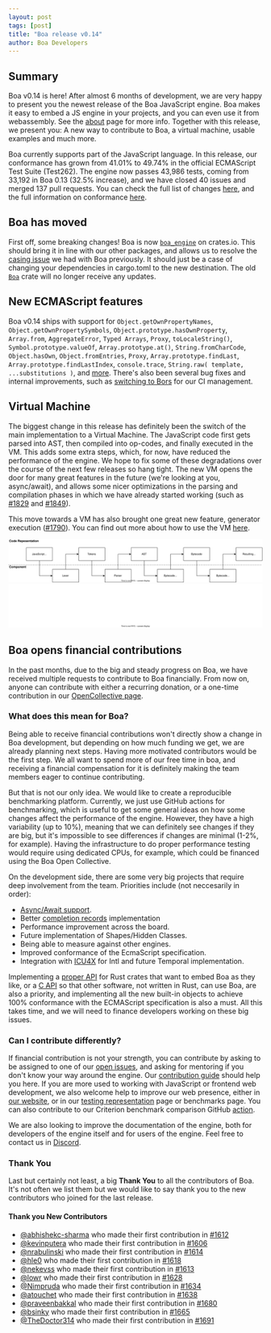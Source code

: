 ```yaml
---
layout: post
tags: [post]
title: "Boa release v0.14"
author: Boa Developers
---
```


## Summary

Boa v0.14 is here! After almost 6 months of development, we are very happy to present you the newest release of the Boa
JavaScript engine. Boa makes it easy to embed a JS engine in your projects, and you can even use it from webassembly. See
the [about](/about) page for more info. Together with this release, we present you: A new way to contribute to Boa, a virtual machine, usable examples and much more.

Boa currently supports part of the JavaScript language. In this release, our conformance has grown from 41.01% to 49.74%
in the official ECMAScript Test Suite (Test262). The engine now passes 43,986 tests, coming from 33,192 in Boa 0.13
(32.5% increase), and we have closed 40 issues and merged 137 pull requests. You can check the full list of changes
[here](https://github.com/boa-dev/boa/blob/v0.14/CHANGELOG.md), and the full information on conformance
[here](https://boa-dev.github.io/boa/test262/).

## Boa has moved

First off, some breaking changes!
Boa is now [`boa_engine`](https://crates.io/crates/boa_engine) on crates.io. This should bring it in line with our other packages, and allows us to resolve the [casing issue](https://github.com/boa-dev/boa/issues/230) we had with Boa previously. It should just be a case of changing your dependencies in cargo.toml to the new destination. The old [`Boa`](https://crates.io/crates/boa) crate will no longer receive any updates.

## New ECMAScript features

Boa v0.14 ships with support for `Object.getOwnPropertyNames`, `Object.getOwnPropertySymbols`, `Object.prototype.hasOwnProperty`, `Array.from`, `AggregateError`, `Typed Arrays`, `Proxy`, `toLocaleString()`, `Symbol.prototype.valueOf`, `Array.prototype.at()`, `String.fromCharCode`, `Object.hasOwn`, `Object.fromEntries`, `Proxy`, `Array.prototype.findLast`, `Array.prototype.findLastIndex`, `console.trace`, `String.raw( template, ...substitutions )`, and [more](https://github.com/boa-dev/boa/blob/v0.14/CHANGELOG.md). There's also been several bug fixes and internal improvements, such as [switching to Bors](https://github.com/boa-dev/boa/pull/1684) for our CI management.

## Virtual Machine

The biggest change in this release has definitely been the switch of the main implementation to a Virtual Machine. The
JavaScript code first gets parsed into AST, then compiled into op-codes, and finally executed in the VM. This adds some
extra steps, which, for now, have reduced the performance of the engine. We hope to fix some of these degradations over the course of the next few releases so hang tight. The new VM opens the door for many great features in the future (we're looking at you, async/await), and allows some nicer optimizations in the parsing and compilation phases in which we have already started working (such as [#1829](https://github.com/boa-dev/boa/pull/1829) and
[#1849](https://github.com/boa-dev/boa/pull/1849)).

This move towards a VM has also brought one great new feature, generator execution ([#1790](https://github.com/boa-dev/boa/pull/1790)).
You can find out more about how to use the VM [here](https://github.com/boa-dev/boa/blob/main/docs/vm.md).

<img class="light" src="/images/2022-03-15/boa_architecture_light.svg" />
<img class="dark" src="/images/2022-03-15/boa_architecture_dark.svg" />

<br />

## Boa opens financial contributions

In the past months, due to the big and steady progress on Boa, we have received multiple requests to contribute to Boa
financially. From now on, anyone can contribute with either a recurring donation, or a one-time contribution in our
[OpenCollective page](https://opencollective.com/boa).

### What does this mean for Boa?

Being able to receive financial contributions won't directly show a change in Boa development, but depending on how much
funding we get, we are already planning next steps. Having more motivated contributors would be the first step. We all
want to spend more of our free time in boa, and receiving a financial compensation for it is definitely making the team
members eager to continue contributing.

But that is not our only idea. We would like to create a reproducible benchmarking platform. Currently, we just use GitHub
actions for benchmarking, which is useful to get some general ideas on how some changes affect the performance of the
engine. However, they have a high variability (up to 10%), meaning that we can definitely see changes if they are big, but it's
impossible to see differences if changes are minimal (1-2%, for example). Having the infrastructure to do proper performance
testing would require using dedicated CPUs, for example, which could be financed using the Boa Open Collective.

On the development side, there are some very big projects that require deep involvement from the team. Priorities include (not neccesarily in order):

- [Async/Await support](https://github.com/boa-dev/boa/projects/3).
- Better [completion records](https://github.com/boa-dev/boa/projects/5) implementation
- Performance improvement across the board.
- Future implementation of Shapes/Hidden Classes.
- Being able to measure against other engines.
- Improved conformance of the EcmaScript specification.
- Integration with [ICU4X](https://github.com/unicode-org/icu4x) for Intl and future Temporal implementation.

Implementing a [proper API](https://github.com/boa-dev/boa/discussions/1531) for Rust crates that want to embed Boa as they
like, or a [C API](https://github.com/boa-dev/boa/issues/332) so that other software, not written in Rust, can use Boa,
are also a priority, and implementing all the new built-in objects to achieve 100% conformance with the ECMAScript
specification is also a must. All this takes time, and we will need to finance developers working on these big issues.

### Can I contribute differently?

If financial contribution is not your strength, you can contribute by asking to be assigned to one of our
[open issues](https://github.com/boa-dev/boa/issues?q=is%3Aopen+is%3Aissue+no%3Aassignee), and asking for mentoring if you
don't know your way around the engine. Our [contribution guide](https://github.com/boa-dev/boa/blob/main/CONTRIBUTING.md)
should help you here. If you are more used to working with JavaScript or frontend web development, we also
welcome help to improve our web presence, either in [our website](https://github.com/boa-dev/boa-dev.github.io), or in
our [testing representation](https://github.com/boa-dev/boa/issues/820) page or benchmarks page. You can also contribute to
our Criterion benchmark comparison GitHub [action](https://github.com/boa-dev/criterion-compare-action).

We are also looking to improve the documentation of the engine, both for developers of the engine itself and for users of the
engine. Feel free to contact us in [Discord](https://discord.gg/tUFFk9Y).

### Thank You

Last but certainly not least, a big **Thank You** to all the contributors of Boa.
It's not often we list them but we would like to say thank you to the new contributors who joined for the last release.

#### Thank you New Contributors

- [@abhishekc-sharma](https://github.com/abhishekc-sharma) who made their first contribution in [#1612](https://github.com/boa-dev/boa/pull/1612)
- [@kevinputera](https://github.com/kevinputera) who made their first contribution in [#1606](https://github.com/boa-dev/boa/pull/1606)
- [@nrabulinski](https://github.com/nrabulinski) who made their first contribution in [#1614](https://github.com/boa-dev/boa/pull/1614)
- [@hle0](https://github.com/hle0) who made their first contribution in [#1618](https://github.com/boa-dev/boa/pull/1618)
- [@nekevss](https://github.com/nekevss) who made their first contribution in [#1613](https://github.com/boa-dev/boa/pull/1613)
- [@lowr](https://github.com/lowr) who made their first contribution in [#1628](https://github.com/boa-dev/boa/pull/1628)
- [@Nimpruda](https://github.com/Nimpruda) who made their first contribution in [#1634](https://github.com/boa-dev/boa/pull/1634)
- [@atouchet](https://github.com/atouchet) who made their first contribution in [#1638](https://github.com/boa-dev/boa/pull/1638)
- [@praveenbakkal](https://github.com/praveenbakkal) who made their first contribution in [#1680](https://github.com/boa-dev/boa/pull/1680)
- [@bsinky](https://github.com/bsinky) who made their first contribution in [#1665](https://github.com/boa-dev/boa/pull/1665)
- [@TheDoctor314](https://github.com/TheDoctor314) who made their first contribution in [#1691](https://github.com/boa-dev/boa/pull/1691)
